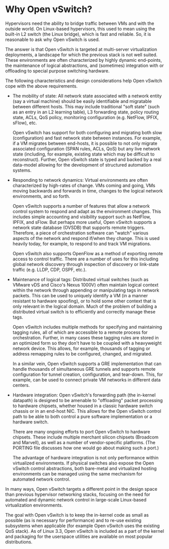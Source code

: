 Why Open vSwitch?
=================

Hypervisors need the ability to bridge traffic between VMs and with the
outside world.  On Linux-based hypervisors, this used to mean using the
built-in L2 switch (the Linux bridge), which is fast and reliable.  So,
it is reasonable to ask why Open vSwitch is used.

The answer is that Open vSwitch is targeted at multi-server
virtualization deployments, a landscape for which the previous stack is
not well suited.  These environments are often characterized by highly
dynamic end-points, the maintenance of logical abstractions, and
(sometimes) integration with or offloading to special purpose switching
hardware.

The following characteristics and design considerations help Open
vSwitch cope with the above requirements.

* The mobility of state: All network state associated with a network
  entity (say a virtual machine) should be easily identifiable and
  migratable between different hosts.  This may include traditional
  "soft state" (such as an entry in an L2 learning table), L3 forwarding
  state, policy routing state, ACLs, QoS policy, monitoring
  configuration (e.g. NetFlow, IPFIX, sFlow), etc.

  Open vSwitch has support for both configuring and migrating both slow
  (configuration) and fast network state between instances.  For
  example, if a VM migrates between end-hosts, it is possible to not
  only migrate associated configuration (SPAN rules, ACLs, QoS) but any
  live network state (including, for example, existing state which
  may be difficult to reconstruct).  Further, Open vSwitch state is
  typed and backed by a real data-model allowing for the development of
  structured automation systems.

* Responding to network dynamics: Virtual environments are often
  characterized by high-rates of change.  VMs coming and going, VMs
  moving backwards and forwards in time, changes to the logical network
  environments, and so forth.

  Open vSwitch supports a number of features that allow a network
  control system to respond and adapt as the environment changes.
  This includes simple accounting and visibility support such as
  NetFlow, IPFIX, and sFlow.  But perhaps more useful, Open vSwitch
  supports a network state database (OVSDB) that supports remote
  triggers.  Therefore, a piece of orchestration software can "watch"
  various aspects of the network and respond if/when they change.
  This is used heavily today, for example, to respond to and track VM
  migrations.

  Open vSwitch also supports OpenFlow as a method of exporting remote
  access to control traffic.  There are a number of uses for this
  including global network discovery through inspection of discovery
  or link-state traffic (e.g. LLDP, CDP, OSPF, etc.).

* Maintenance of logical tags: Distributed virtual switches (such as
  VMware vDS and Cisco's Nexus 1000V) often maintain logical context
  within the network through appending or manipulating tags in network
  packets.  This can be used to uniquely identify a VM (in a manner
  resistant to hardware spoofing), or to hold some other context that
  is only relevant in the logical domain.  Much of the problem of
  building a distributed virtual switch is to efficiently and correctly
  manage these tags.

  Open vSwitch includes multiple methods for specifying and maintaining
  tagging rules, all of which are accessible to a remote process for
  orchestration.  Further, in many cases these tagging rules are stored
  in an optimized form so they don't have to be coupled with a
  heavyweight network device.  This allows, for example, thousands of
  tagging or address remapping rules to be configured, changed, and
  migrated.

  In a similar vein, Open vSwitch supports a GRE implementation that can
  handle thousands of simultaneous GRE tunnels and supports remote
  configuration for tunnel creation, configuration, and tear-down.
  This, for example, can be used to connect private VM networks in
  different data centers.

* Hardware integration: Open vSwitch's forwarding path (the in-kernel
  datapath) is designed to be amenable to "offloading" packet processing
  to hardware chipsets, whether housed in a classic hardware switch
  chassis or in an end-host NIC.  This allows for the Open vSwitch
  control path to be able to both control a pure software
  implementation or a hardware switch.

  There are many ongoing efforts to port Open vSwitch to hardware
  chipsets.  These include multiple merchant silicon chipsets (Broadcom
  and Marvell), as well as a number of vendor-specific platforms.  (The
  PORTING file discusses how one would go about making such a port.)

  The advantage of hardware integration is not only performance within
  virtualized environments.  If physical switches also expose the Open
  vSwitch control abstractions, both bare-metal and virtualized hosting
  environments can be managed using the same mechanism for automated
  network control.

In many ways, Open vSwitch targets a different point in the design space
than previous hypervisor networking stacks, focusing on the need for
automated and dynamic network control in large-scale Linux-based
virtualization environments.

The goal with Open vSwitch is to keep the in-kernel code as small as
possible (as is necessary for performance) and to re-use existing
subsystems when applicable (for example Open vSwitch uses the existing
QoS stack).  As of Linux 3.3, Open vSwitch is included as a part of the
kernel and packaging for the userspace utilities are available on most
popular distributions.
